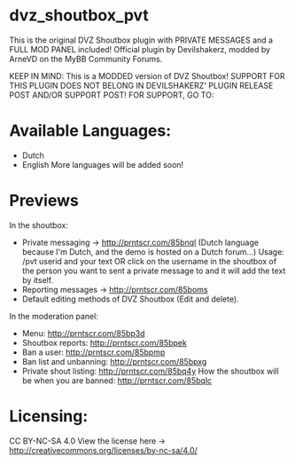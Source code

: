 # dvz_shoutbox_pvt
This is the original DVZ Shoutbox plugin with PRIVATE MESSAGES and a FULL MOD PANEL included! 
Official plugin by Devilshakerz, modded by ArneVD on the MyBB Community Forums.

KEEP IN MIND: This is a MODDED version of DVZ Shoutbox!
SUPPORT FOR THIS PLUGIN DOES NOT BELONG IN DEVILSHAKERZ' PLUGIN RELEASE POST AND/OR SUPPORT POST!
FOR SUPPORT, GO TO: 

# Available Languages:
- Dutch
- English
More languages will be added soon!

# Previews

In the shoutbox:
- Private messaging -> http://prntscr.com/85bnql (Dutch language because I'm Dutch, and the demo is hosted on a Dutch forum...)
   Usage: /pvt userid and your text OR click on the username in the shoutbox of the person you want to sent a private message to and it will add the text by itself.
- Reporting messages -> http://prntscr.com/85boms
- Default editing methods of DVZ Shoutbox (Edit and delete).


In the moderation panel:
- Menu: http://prntscr.com/85bp3d
- Shoutbox reports: http://prntscr.com/85bpek
- Ban a user: http://prntscr.com/85bpmp
- Ban list and unbanning: http://prntscr.com/85bpxg
- Private shout listing: http://prntscr.com/85bq4y
How the shoutbox will be when you are banned: http://prntscr.com/85bqlc

# Licensing:
CC BY-NC-SA 4.0
View the license here -> http://creativecommons.org/licenses/by-nc-sa/4.0/
